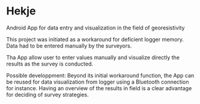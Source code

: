 # Hekje

Android App for data entry and visualization in the field of georesistivity

This project was initiated as a workaround for deficient logger memory. Data had to be entered manually by the surveyors.

Tha App allow user to enter values manually and visualize directly the results as the survey is conducted.

Possible developpment:
Beyond its initial workaround function, the App can be reused for data visualization from logger using a Bluetooth connection for instance.
Having an overview of the results in field is a clear advantage for deciding of survey strategies.
